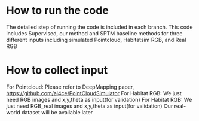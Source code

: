 # How to run the code
The detailed step of running the code is included in each branch. This code includes Supervised, our method and SPTM baseline methods for three different inputs including simulated Pointcloud, Habitatsim RGB, and Real RGB

# How to collect input
For Pointcloud: Please refer to DeepMapping paper, https://github.com/ai4ce/PointCloudSimulator
For Habitat RGB: We just need RGB images and x,y,theta as input(for validation)
For Habitat RGB: We just need RGB_real images and x,y,theta as input(for validation)
                 Our real-world dataset will be available later
